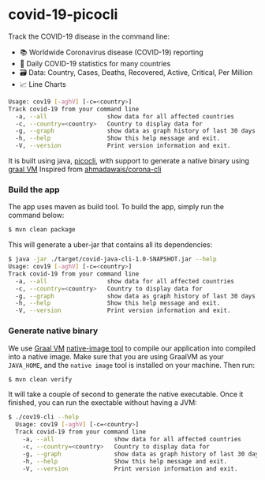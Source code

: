 # covid-19-picocli
Track the COVID-19 disease in the command line:
+ 📚 Worldwide Coronavirus disease (COVID-19) reporting
+ 🔢 Daily COVID-19 statistics for many countries 
+ 🗃️ Data: Country, Cases, Deaths, Recovered, Active, Critical, Per Million
+ 📈 Line Charts
```bash
Usage: cov19 [-aghV] [-c=<country>]
Track covid-19 from your command line
  -a, --all                 show data for all affected countries
  -c, --country=<country>   Country to display data for
  -g, --graph               show data as graph history of last 30 days
  -h, --help                Show this help message and exit.
  -V, --version             Print version information and exit.
```
It is built using java, [picocli](https://picocli.info/), with support to generate a native binary using [graal VM](https://www.graalvm.org/)
Inspired from [ahmadawais/corona-cli](https://github.com/ahmadawais/corona-cli)
### Build the app
The app uses maven as build tool. To build the app, simply run the command below:
```bash
$ mvn clean package
```
This will generate a uber-jar that contains all its dependencies:
```bash
$ java -jar ./target/covid-java-cli-1.0-SNAPSHOT.jar --help                                                                                                                  ✔ │ 02:01:16 PM 
Usage: cov19 [-aghV] [-c=<country>]
Track covid-19 from your command line
  -a, --all                 show data for all affected countries
  -c, --country=<country>   Country to display data for
  -g, --graph               show data as graph history of last 30 days
  -h, --help                Show this help message and exit.
  -V, --version             Print version information and exit.
```

### Generate native binary
We use [Graal VM](https://www.graalvm.org/) [native-image tool](https://www.graalvm.org/docs/reference-manual/aot-compilation/) to compile our application into compiled into a native image.
Make sure that you are using GraalVM as your `JAVA_HOME`, and the `native image` tool is installed on your machine. Then run:
```bash
$ mvn clean verify
```
It will take a couple of second to generate the native executable. Once it finished, you can run the exectable without having a JVM:
```bash
$ ./cov19-cli --help                                                                                                                                                                                       ✔ │ 10:00:47 pm
  Usage: cov19 [-aghV] [-c=<country>]
  Track covid-19 from your command line
    -a, --all                 show data for all affected countries
    -c, --country=<country>   Country to display data for
    -g, --graph               show data as graph history of last 30 days
    -h, --help                Show this help message and exit.
    -V, --version             Print version information and exit.
```
